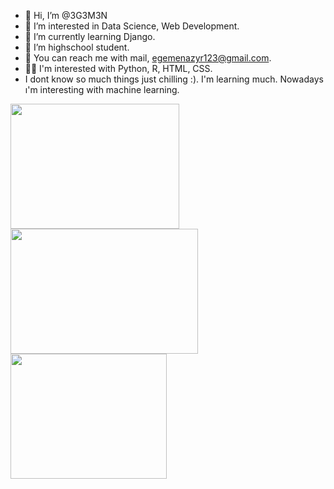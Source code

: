 - 👋 Hi, I’m @3G3M3N
- 👀 I’m interested in Data Science, Web Development.
- 🌱 I’m currently learning Django.
- 💞️ I’m highschool student.
- 🧐 You can reach me with mail, egemenazyr123@gmail.com. 
- 👨‍💻 I'm interested with Python, R, HTML, CSS.
- I dont know so much things just chilling :). I'm learning much. Nowadays ı'm interesting with machine learning.

<img src="https://github.com/3G3M3N/3G3M3N/assets/83331577/fab517a5-1a74-453b-bd36-ede62916dcb9" width="270" height="200"><img src="https://github.com/3G3M3N/3G3M3N/assets/83331577/7c1ac627-7050-4c44-acd3-b98b2aa629ca" width="300" height="200">           <img src="https://bilginc.com/blog/r-programlama-nedir.jpg" width="250" height="200">


